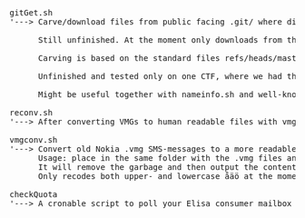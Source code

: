 <pre>
gitGet.sh
'---> Carve/download files from public facing .git/ where directory listing is disabled

      Still unfinished. At the moment only downloads from the root dir of a host (target.host/.git/) also would require a lot more of error checking etc.

      Carving is based on the standard files refs/heads/master and logs/refs/heads/master, also polls for some other standard files first, then carves the object based on these two masters.

      Unfinished and tested only on one CTF, where we had the difficulty of having to do too much manual labour :D

      Might be useful together with nameinfo.sh and well-known.sh, maybe I'll bundle these up one day...

reconv.sh
'---> After converting VMGs to human readable files with vmgconv.sh, reconvert the message content from the messages to one single file MESCON.

vmgconv.sh
'---> Convert old Nokia .vmg SMS-messages to a more readable format.
      Usage: place in the same folder with the .vmg files and run "bash vmgconv.sh"
      It will remove the garbage and then output the content to originalfile_conv file.
      Only recodes both upper- and lowercase åäö at the moment out of the special characters.
      
checkQuota
'---> A cronable script to poll your Elisa consumer mailbox quota and raise alerts if needed.
</pre>
